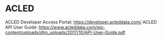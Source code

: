 # ACLED

ACLED Developer Access Portal: https://developer.acleddata.com/
ACLED API User Guide: https://www.acleddata.com/wp-content/uploads/dlm_uploads/2017/10/API-User-Guide.pdf
